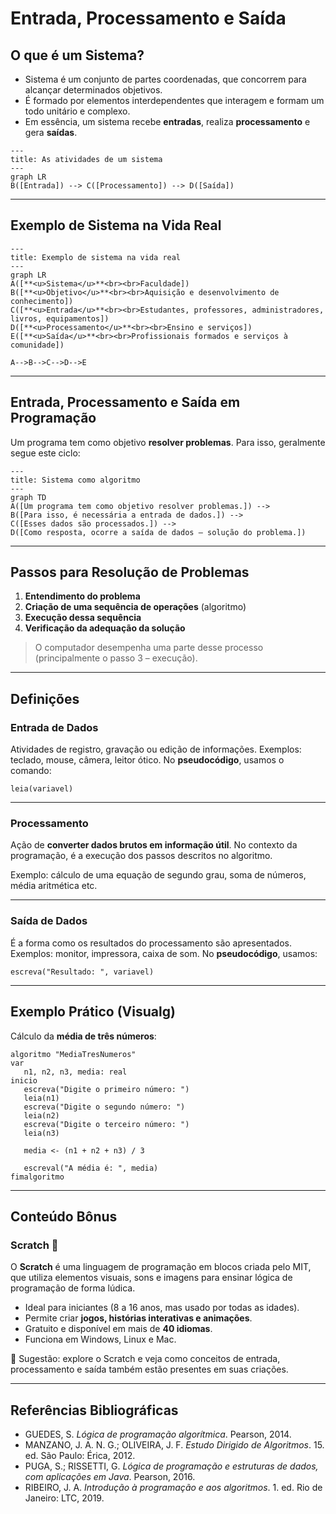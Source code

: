 # Entrada, Processamento e Saída

## O que é um Sistema?
- Sistema é um conjunto de partes coordenadas, que concorrem para alcançar determinados objetivos.  
- É formado por elementos interdependentes que interagem e formam um todo unitário e complexo.  
- Em essência, um sistema recebe **entradas**, realiza **processamento** e gera **saídas**.

```mermaid
---
title: As atividades de um sistema
---
graph LR
B([Entrada]) --> C([Processamento]) --> D([Saída])
````

---

## Exemplo de Sistema na Vida Real

```mermaid
---
title: Exemplo de sistema na vida real
---
graph LR
A([**<u>Sistema</u>**<br><br>Faculdade])
B([**<u>Objetivo</u>**<br><br>Aquisição e desenvolvimento de conhecimento])
C([**<u>Entrada</u>**<br><br>Estudantes, professores, administradores, livros, equipamentos])
D([**<u>Processamento</u>**<br><br>Ensino e serviços])
E([**<u>Saída</u>**<br><br>Profissionais formados e serviços à comunidade])

A-->B-->C-->D-->E
```

---

## Entrada, Processamento e Saída em Programação

Um programa tem como objetivo **resolver problemas**.
Para isso, geralmente segue este ciclo:

```mermaid
---
title: Sistema como algoritmo
---
graph TD
A([Um programa tem como objetivo resolver problemas.]) --> 
B([Para isso, é necessária a entrada de dados.]) --> 
C([Esses dados são processados.]) --> 
D([Como resposta, ocorre a saída de dados – solução do problema.])
```

---

## Passos para Resolução de Problemas

1. **Entendimento do problema**
2. **Criação de uma sequência de operações** (algoritmo)
3. **Execução dessa sequência**
4. **Verificação da adequação da solução**

> O computador desempenha uma parte desse processo (principalmente o passo 3 – execução).

---

## Definições

### Entrada de Dados

Atividades de registro, gravação ou edição de informações.
Exemplos: teclado, mouse, câmera, leitor ótico.
No **pseudocódigo**, usamos o comando:

```pseudocode
leia(variavel)
```

---

### Processamento

Ação de **converter dados brutos em informação útil**.
No contexto da programação, é a execução dos passos descritos no algoritmo.

Exemplo: cálculo de uma equação de segundo grau, soma de números, média aritmética etc.

---

### Saída de Dados

É a forma como os resultados do processamento são apresentados.
Exemplos: monitor, impressora, caixa de som.
No **pseudocódigo**, usamos:

```pseudocode
escreva("Resultado: ", variavel)
```

---

## Exemplo Prático (Visualg)

Cálculo da **média de três números**:

```pseudocode
algoritmo "MediaTresNumeros"
var
   n1, n2, n3, media: real
inicio
   escreva("Digite o primeiro número: ")
   leia(n1)
   escreva("Digite o segundo número: ")
   leia(n2)
   escreva("Digite o terceiro número: ")
   leia(n3)

   media <- (n1 + n2 + n3) / 3

   escreval("A média é: ", media)
fimalgoritmo
```

---

## Conteúdo Bônus

### Scratch 🎨

O **Scratch** é uma linguagem de programação em blocos criada pelo MIT, que utiliza elementos visuais, sons e imagens para ensinar lógica de programação de forma lúdica.

* Ideal para iniciantes (8 a 16 anos, mas usado por todas as idades).
* Permite criar **jogos, histórias interativas e animações**.
* Gratuito e disponível em mais de **40 idiomas**.
* Funciona em Windows, Linux e Mac.

📌 Sugestão: explore o Scratch e veja como conceitos de entrada, processamento e saída também estão presentes em suas criações.

---

## Referências Bibliográficas

* GUEDES, S. *Lógica de programação algorítmica*. Pearson, 2014.
* MANZANO, J. A. N. G.; OLIVEIRA, J. F. *Estudo Dirigido de Algoritmos*. 15. ed. São Paulo: Érica, 2012.
* PUGA, S.; RISSETTI, G. *Lógica de programação e estruturas de dados, com aplicações em Java*. Pearson, 2016.
* RIBEIRO, J. A. *Introdução à programação e aos algoritmos*. 1. ed. Rio de Janeiro: LTC, 2019.

